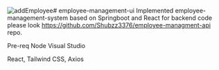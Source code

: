 ![addEmployee](https://github.com/user-attachments/assets/81a729f5-f769-451a-83cc-3fd3d9b1937a)# employee-management-ui
Implemented employee-management-system based on Springboot and React for backend code
please look https://github.com/Shubzz3376/employee-managment-api repo.

Pre-req 
Node
Visual Studio 

React, Tailwind CSS, Axios
